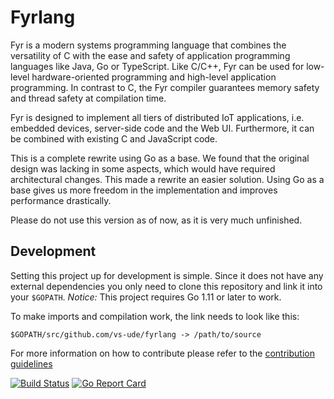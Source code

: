 # Fyrlang

Fyr is a modern systems programming language that combines the versatility of C with the ease and safety of application programming languages like Java, Go or TypeScript. Like C/C++, Fyr can be used for low-level hardware-oriented programming and high-level application programming. In contrast to C, the Fyr compiler guarantees memory safety and thread safety at compilation time.  

Fyr is designed to implement all tiers of distributed IoT applications, i.e. embedded devices, server-side code and the Web UI. Furthermore, it can be combined with existing C and JavaScript code.  

This is a complete rewrite using Go as a base. We found that the original design was lacking in some aspects, which would have required architectural changes. This made a rewrite an easier solution.
Using Go as a base gives us more freedom in the implementation and improves performance drastically.

Please do not use this version as of now, as it is very much unfinished.

## Development

Setting this project up for development is simple.
Since it does not have any external dependencies you only need to clone this repository and link it into your `$GOPATH`.
_Notice:_ This project requires Go 1.11 or later to work.

To make imports and compilation work, the link needs to look like this:
```
$GOPATH/src/github.com/vs-ude/fyrlang -> /path/to/source
```

For more information on how to contribute please refer to the [contribution guidelines](./CONTRIBUTING.md)

[![Build Status](https://travis-ci.org/vs-ude/fyrlang.svg?branch=dev)](https://travis-ci.org/vs-ude/fyrlang)
[![Go Report Card](https://goreportcard.com/badge/github.com/vs-ude/fyrlang)](https://goreportcard.com/report/github.com/vs-ude/fyrlang)
